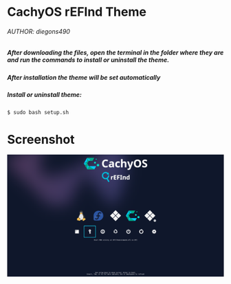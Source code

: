 # CachyOS rEFInd Theme
###### AUTHOR: diegons490

##### After downloading the files, open the terminal in the folder where they are and run the commands to install or uninstall the theme.
##### After installation the theme will be set automatically


##### Install or uninstall theme:
```shell
$ sudo bash setup.sh
```

# Screenshot
![screenshot](/preview.png?raw=true)


